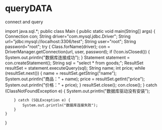 # queryDATA
connect and query



import java.sql.*;
public class Main {
    public static void main(String[] args) {
        Connection con;
        String driver="com.mysql.jdbc.Driver";
        String url="jdbc:mysql://localhost:3306/test";
        String user="root";
        String password="root";
        try {
            Class.forName(driver);
            con = DriverManager.getConnection(url, user, password);
            if (!con.isClosed()) {
                System.out.println("数据库连接成功");
            }
            Statement statement = con.createStatement();
            String sql = "select * from goods;";
            ResultSet resultSet = statement.executeQuery(sql);
            String name;
            int price;
            while (resultSet.next()) {
                name = resultSet.getString("name");
                System.out.println("商品：" + name);
                price = resultSet.getInt("price");
                System.out.println("价格：" + price);
            }
            resultSet.close();
            con.close();
        } catch (ClassNotFoundException e) {
            System.out.println("数据库驱动没有安装");

        } catch (SQLException e) {
            System.out.println("数据库连接失败");
        }
    }
}

